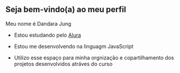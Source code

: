 ## Seja bem-vindo(a) ao meu perfil

Meu nome é Dandara Jung

- Estou estudando pelo [Alura](https://www.alura.com.br)
- Estou me desenvolvendo na linguagm JavaScript
- Utilizo esse espaço para minha orgnização e copartilhamento dos projetos desenvolvidos atráves do curso

  ###
